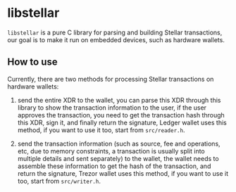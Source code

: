# libstellar

`libstellar` is a pure C library for parsing and building Stellar transactions, our goal is to make it run on embedded
devices, such as hardware wallets.

## How to use

Currently, there are two methods for processing Stellar transactions on hardware wallets:

1. send the entire XDR to the wallet, you can parse this XDR through this library to show the transaction
   information to the user, if the user approves the transaction, you need to get the transaction hash through
   this XDR, sign it, and finally return the signature, Ledger wallet uses this method, if you want to use it too,
   start from `src/reader.h`.

2. send the transaction information (such as source, fee and operations, etc, due to memory constraints, a transaction
   is usually split into multiple details and sent separately) to the wallet,
   the wallet needs to assemble these information to get the hash of the transaction, and return the signature,
   Trezor wallet uses this method, if you want to use it too, start from `src/writer.h`.

